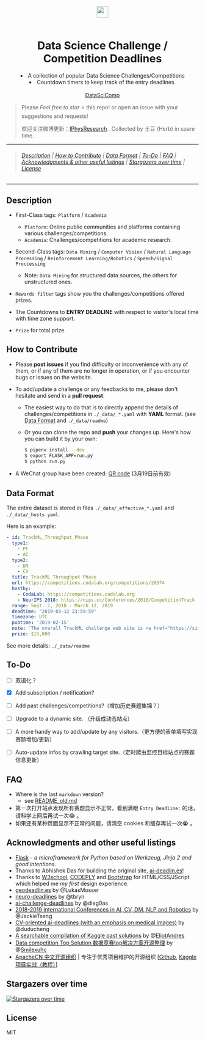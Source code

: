 <div align="center">
  <a href="./favicon.ico">
    <img width="30" heigth="30" src="./favicon.ico">
  </a>
  <br>
  <br>
    <h1>Data Science Challenge / Competition Deadlines </h1>
  <p>
      <li>A collection of popular Data Science Challenges/Competitions</li>
      <li>Countdown timers to keep track of the entry deadlines.</li>
    <br><a href="https://iphysresearch.github.io/DataSciComp/">DataSciComp</a>
  <p>
</div>


> Please *Feel free to star* ⭐ this repo! or open an issue with your suggestions and requests!
>
> 欢迎关注微博更新：[IPhysResearch](http://weibo.com/IPhysresearch) . Collected by 土豆 (Herb) in spare time.

---

> ###### [Description](#description) | [How to Contribute](#how-to-Contribute) | [Data Format](#data-format) | [To-Do](#to-do) | [FAQ](#faq) | [Acknowledgments & other useful listings](#acknowledgments-and-other-useful-listings) | [Stargazers over time](#stargazers-over-time) | [License](#license)

---

## Description

- First-Class tags: `Platform`  / `Academia`

  - `Platform`: Online public communities and platforms containing various challenges/competitions.
  - `Academia`: Challenges/competitions for academic research.

- Second-Class tags: `Data Mining` / `Computer Vision` / `Natural Language Processing` / `Reinforcement Learning/Robotics` / `Speech/Signal Proccessing`

  - Note: `Data Mining` for structured data sources, the others for unstructured ones.

- `Rewards filter` tags show you the challenges/competitions offered prizes. 
- The Countdowns to **ENTRY DEADLINE** with respect to visitor's local time with time zone support.
- `Prize` for total prize.



## How to Contribute

- Please **post issues** if you find difficulty or inconvenience with any of them, or if any of them are no longer in operation, or if you encounter bugs or issues on the website.

- To add/update a challenge or any feedbacks to me, please don't hesitate and send in a **pull request**.

  - The easiest way to do that is to directly append the details of challenges/competitions in `./_data/_*.yaml` with **YAML** format. (see [Data Format](#data-format) and  `./_data/readme`)

  - Or you can clone the repo and **push** your changes up. Here's how you can build it by your own:

    ```bash
    $ pipenv install --dev
    $ export FLASK_APP=run.py
    $ python run.py
    ```

- A WeChat group have been created: <a target='_blank' href="https://i.loli.net/2019/03/12/5c872b26705e8.png">QR code</a> (3月19日前有效)



## Data Format

The entire dataset is stored in files `./_data/_effective_*.yaml` and `./_data/_hosts.yaml`.

Here is an example:

```yaml
- id: TrackML_Throughput_Phase
  type1: 
    - PF
    - AC
  type2:
    - DM
    - CV
  title: TrackML Throughput Phase
  url: https://competitions.codalab.org/competitions/20574
  hostby:
    - CodaLab: https://competitions.codalab.org
    - NeurIPS 2018: https://nips.cc/Conferences/2018/CompetitionTrack
  range: Sept. 7, 2018 - March 12, 2019
  deadtime: "2019-03-12 23:59:59"
  timezone: UTC
  pubtime: '2019-02-15'
  note: 'The overall TrackML challenge web site is <a href="https://sites.google.com/site/trackmlparticle/">there</a>.'
  prize: $15,000
```

See more details: `./_data/readme`



## To-Do

- [ ] 双语化？
- [x] Add subscription / notification?
- [ ] Add past challenges/competitions?（增加历史赛题集锦？）
- [ ] Upgrade to a dynamic site. （升级成动态站点）
- [ ] A more handy way to add/update by any visitors.（更方便的表单填写实现赛题增加/更新）
- [ ] Auto-update infos by crawling target site.（定时爬虫监控目标站点的赛题信息更新）



## FAQ

- Where is the last `markdown` version?
  - see [README_old.md](https://github.com/iphysresearch/DataSciComp/blob/master/README_old.md)
- 第一次打开站点发现所有赛题显示不正常，看到满眼 `Entry Deadline:` 的话，请科学上网后再试一次:joy: ​。
- 如果还有某种页面显示不正常的问题，请清空 cookies 和缓存再试一次:sob: 。



## Acknowledgments and other useful listings

- [Flask](http://flask.pocoo.org) - *a microframework for Python based on Werkzeug, Jinja 2 and good intentions.*
- Thanks to Abhishek Das for building the original site, [ai-deadlin.es](http://aideadlin.es)!
- Thanks to [W3school](http://www.w3school.com.cn), [CODEPLY](https://www.codeply.com) and [Bootstrap](https://bootstrapdocs.com/v3.3.6/docs/css/) for HTML/CSS/JScript which helped me *my first* design experience.
- [geodeadlin.es](http://geodeadlin.es/) by @LukasMosser
- [neuro-deadlines](https://github.com/tbryn/neuro-deadlines) by @tbryn
- [ai-challenge-deadlines](https://github.com/dieg0as/ai-challenge-deadlines) by @dieg0as
- [2018-2019 International Conferences in AI, CV, DM, NLP and Robotics](https://jackietseng.github.io/conference_call_for_paper/2018-2019-conferences-with-ccf.html) by @JackieTseng
- [CV-oriented ai-deadlines (with an emphasis on medical images)](https://creedai.github.io/ai-deadlines/) by @duducheng
- [A searchable compilation of Kaggle past solutions](http://ndres.me/kaggle-past-solutions/) by @[EliotAndres](https://github.com/EliotAndres)
- [Data competition Top Solution 数据竞赛top解决方案开源整理](https://github.com/Smilexuhc/Data-Competition-TopSolution) by @[Smilexuhc](https://github.com/Smilexuhc)
- [ApacheCN 中文开源组织](http://www.apachecn.org) | 专注于优秀项目维护的开源组织 [[Github](https://github.com/apachecn), [Kaggle 项目实战（教程）](https://github.com/apachecn/kaggle)]



## Stargazers over time

[![Stargazers over time](https://starcharts.herokuapp.com/iphysresearch/DataSciComp.svg)](https://starcharts.herokuapp.com/iphyresearch/DataSciComp)



## License

MIT

